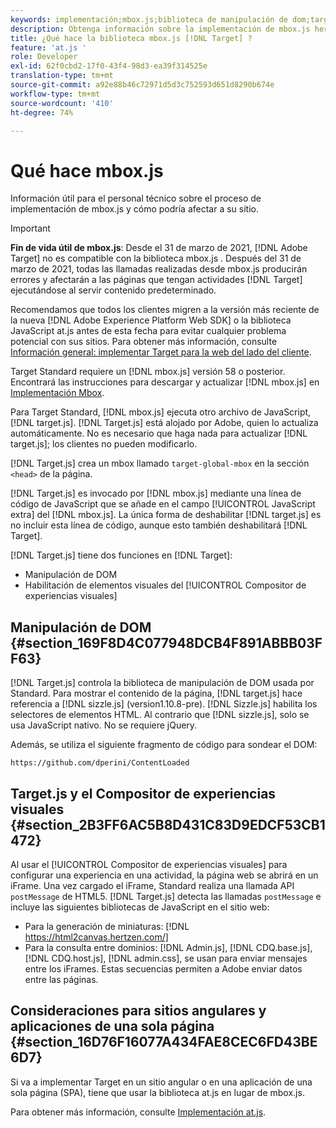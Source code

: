 ```yaml
---
keywords: implementación;mbox.js;biblioteca de manipulación de dom;target.js;compositor de experiencias visuales;visual experience composer;iframe;sitios angulares;aplicaciones de una sola página;app de una sola página;SPA
description: Obtenga información sobre la implementación de mbox.js heredada de Adobe Target. Migrar al SDK web de Adobe Experience Platform (SDK web de AEP) o a la versión más reciente de at.js.
title: ¿Qué hace la biblioteca mbox.js [!DNL Target] ?
feature: 'at.js '
role: Developer
exl-id: 62f0cbd2-17f0-43f4-98d3-ea39f314525e
translation-type: tm+mt
source-git-commit: a92e88b46c72971d5d3c752593d651d8290b674e
workflow-type: tm+mt
source-wordcount: '410'
ht-degree: 74%

---
```


# Qué hace mbox.js

Información útil para el personal técnico sobre el proceso de implementación de mbox.js y cómo podría afectar a su sitio.

>[!IMPORTANT]
>
>**Fin de vida útil de mbox.js**: Desde el 31 de marzo de 2021,  [!DNL Adobe Target] no es compatible con la biblioteca mbox.js . Después del 31 de marzo de 2021, todas las llamadas realizadas desde mbox.js producirán errores y afectarán a las páginas que tengan actividades [!DNL Target] ejecutándose al servir contenido predeterminado.
>
>Recomendamos que todos los clientes migren a la versión más reciente de la nueva [!DNL Adobe Experience Platform Web SDK] o la biblioteca JavaScript at.js antes de esta fecha para evitar cualquier problema potencial con sus sitios. Para obtener más información, consulte [Información general: implementar Target para la web del lado del cliente](/help/c-implementing-target/c-implementing-target-for-client-side-web/implement-target-for-client-side-web.md).

Target Standard requiere un [!DNL mbox.js] versión 58 o posterior. Encontrará las instrucciones para descargar y actualizar [!DNL mbox.js] en [Implementación Mbox](/help/c-implementing-target/c-implementing-target-for-client-side-web/t-mbox-download/mbox-download.md#task_4EAE26BB84FD4E1D858F411AEDF4B420).

Para Target Standard, [!DNL mbox.js] ejecuta otro archivo de JavaScript, [!DNL target.js]. [!DNL Target.js] está alojado por Adobe, quien lo actualiza automáticamente. No es necesario que haga nada para actualizar [!DNL target.js]; los clientes no pueden modificarlo.

[!DNL Target.js] crea un mbox llamado `target-global-mbox` en la sección `<head>` de la página.

[!DNL Target.js] es invocado por [!DNL mbox.js] mediante una línea de código de JavaScript que se añade en el campo [!UICONTROL JavaScript extra] del [!DNL mbox.js]. La única forma de deshabilitar [!DNL target.js] es no incluir esta línea de código, aunque esto también deshabilitará [!DNL Target].

[!DNL Target.js] tiene dos funciones en [!DNL Target]:

* Manipulación de DOM
* Habilitación de elementos visuales del [!UICONTROL Compositor de experiencias visuales]

## Manipulación de DOM {#section_169F8D4C077948DCB4F891ABBB03FF63}

[!DNL Target.js] controla la biblioteca de manipulación de DOM usada por Standard. Para mostrar el contenido de la página, [!DNL target.js] hace referencia a [!DNL sizzle.js] (version1.10.8-pre). [!DNL Sizzle.js] habilita los selectores de elementos HTML. Al contrario que [!DNL sizzle.js], solo se usa JavaScript nativo. No se requiere jQuery.

Además, se utiliza el siguiente fragmento de código para sondear el DOM:

 
`https://github.com/dperini/ContentLoaded`

## Target.js y el Compositor de experiencias visuales {#section_2B3FF6AC5B8D431C83D9EDCF53CB1472}

Al usar el [!UICONTROL Compositor de experiencias visuales] para configurar una experiencia en una actividad, la página web se abrirá en un iFrame. Una vez cargado el iFrame, Standard realiza una llamada API `postMessage` de HTML5. [!DNL Target.js] detecta las llamadas `postMessage` e incluye las siguientes bibliotecas de JavaScript en el sitio web:

* Para la generación de miniaturas: [!DNL https://html2canvas.hertzen.com/]
* Para la consulta entre dominios: [!DNL Admin.js], [!DNL CDQ.base.js], [!DNL CDQ.host.js], [!DNL admin.css], se usan para enviar mensajes entre los iFrames. Estas secuencias permiten a Adobe enviar datos entre las páginas.

## Consideraciones para sitios angulares y aplicaciones de una sola página    {#section_16D76F16077A434FAE8CEC6FD43BE6D7}

Si va a implementar Target en un sitio angular o en una aplicación de una sola página (SPA), tiene que usar la biblioteca at.js en lugar de mbox.js.

Para obtener más información, consulte [Implementación at.js](/help/c-implementing-target/c-implementing-target-for-client-side-web/t-mbox-download/c-target-atjs-implementation/target-atjs-implementation.md#concept_8AC8D169E02944B1A547A0CAD97EAC17).
